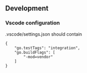 ## Development

### Vscode configuration

.vscode/settings.json should contain
```
{
    "go.testTags": "integration",
    "go.buildFlags": [
        "-mod=vendor"
    ]
}
```
